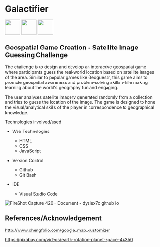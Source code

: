 # Galactifier
<a><img align = "center" src = "https://i.imgur.com/VLo6GiH.png" width = "50px"></a> 
<a><img align = "center" src = "https://i.imgur.com/NP2hRFA.png" width = "50px"></a> 
<a><img align = "center" src = "https://i.imgur.com/dq2JVwT.png" width = "50px"></a>

## Geospatial Game Creation - Satellite Image Guessing Challenge

The challenge is to design and develop an interactive geospatial game where
participants guess the real‐world location based on satellite images of the area. Similar to
popular games like
Geoguessr, this game aims to promote geospatial awareness and
problem‐solving skills while making learning about the world's geography fun and engaging.

The user analyses satellite imagery generated randomly from a collection and tries to guess
the location of the image. The game is designed to hone the visual/analytical skills of the
player in correspondence to geographical knowledge.

Technologies involved/used
- Web Technologies
  - HTML
  - CSS
  - JavaScript

- Version Control
  - Github
  - Git Bash
- IDE
  - Visual Studio Code


![FireShot Capture 420 - Document - dyslex7c github io](https://github.com/Dyslex7c/Galactidos/assets/98543992/06e6c4c0-b7a6-4198-8daa-e18c3640648e)

## References/Acknowledgement
http://www.chengfolio.com/google_map_customizer

https://pixabay.com/videos/earth-rotation-planet-space-44350
